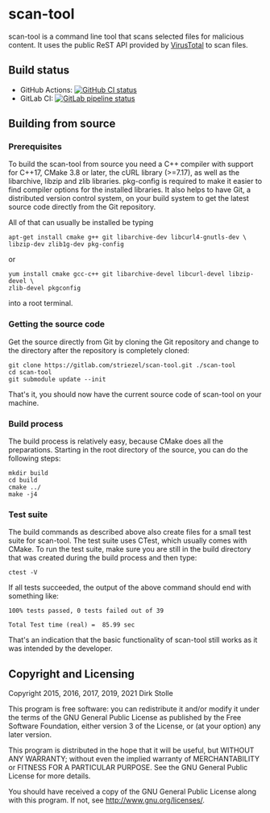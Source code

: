 # scan-tool

scan-tool is a command line tool that scans selected files for malicious
content. It uses the public ReST API provided by
[VirusTotal](https://www.virustotal.com/) to scan files.

## Build status

* GitHub Actions:
[![GitHub CI status](https://github.com/striezel/scan-tool/workflows/GitHub%20CI%20with%20Clang/badge.svg)](https://github.com/striezel/scan-tool/actions)
* GitLab CI:
[![GitLab pipeline status](https://gitlab.com/striezel/scan-tool/badges/master/pipeline.svg)](https://gitlab.com/striezel/scan-tool/-/pipelines)

## Building from source

### Prerequisites

To build the scan-tool from source you need a C++ compiler with support for
C++17, CMake 3.8 or later, the cURL library (>=7.17), as well as the libarchive,
libzip and zlib libraries.
pkg-config is required to make it easier to find compiler options for the
installed libraries.
It also helps to have Git, a distributed version control system, on your build
system to get the latest source code directly from the Git repository.

All of that can usually be installed be typing

    apt-get install cmake g++ git libarchive-dev libcurl4-gnutls-dev \
    libzip-dev zlib1g-dev pkg-config

or

    yum install cmake gcc-c++ git libarchive-devel libcurl-devel libzip-devel \
    zlib-devel pkgconfig

into a root terminal.

### Getting the source code

Get the source directly from Git by cloning the Git repository and change to
the directory after the repository is completely cloned:

    git clone https://gitlab.com/striezel/scan-tool.git ./scan-tool
    cd scan-tool
    git submodule update --init

That's it, you should now have the current source code of scan-tool on your
machine.

### Build process

The build process is relatively easy, because CMake does all the preparations.
Starting in the root directory of the source, you can do the following steps:

    mkdir build
    cd build
    cmake ../
    make -j4

### Test suite

The build commands as described above also create files for a small test suite
for scan-tool. The test suite uses CTest, which usually comes with CMake.
To run the test suite, make sure you are still in the build directory that was
created during the build process and then type:

    ctest -V

If all tests succeeded, the output of the above command should end with
something like:

    100% tests passed, 0 tests failed out of 39

    Total Test time (real) =  85.99 sec

That's an indication that the basic functionality of scan-tool still works as
it was intended by the developer.

## Copyright and Licensing

Copyright 2015, 2016, 2017, 2019, 2021  Dirk Stolle

This program is free software: you can redistribute it and/or modify
it under the terms of the GNU General Public License as published by
the Free Software Foundation, either version 3 of the License, or
(at your option) any later version.

This program is distributed in the hope that it will be useful,
but WITHOUT ANY WARRANTY; without even the implied warranty of
MERCHANTABILITY or FITNESS FOR A PARTICULAR PURPOSE.  See the
GNU General Public License for more details.

You should have received a copy of the GNU General Public License
along with this program.  If not, see <http://www.gnu.org/licenses/>.

